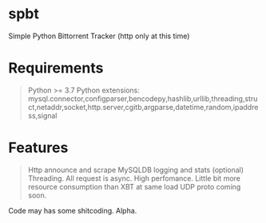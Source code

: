 # spbt
Simple Python Bittorrent Tracker (http only at this time)

# Requirements
>Python >= 3.7
>Python extensions: mysql.connector,configparser,bencodepy,hashlib,urllib,threading,struct,netaddr,socket,http.server,cgitb,argparse,datetime,random,ipaddress,signal

# Features
>Http announce and scrape
>MySQLDB logging and stats (optional)
>Threading. All request is async.
>High perfomance. Little bit more resource consumption than XBT at same load
>UDP proto coming soon.

Code may has some shitcoding. Alpha.
